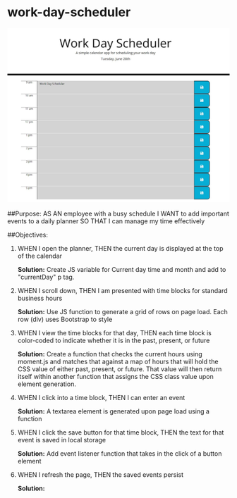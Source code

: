 # work-day-scheduler

![screenshot](/assets/images/screenshot.jpg)

##Purpose:
AS AN employee with a busy schedule
I WANT to add important events to a daily planner
SO THAT I can manage my time effectively



##Objectives:

1. WHEN I open the planner, THEN the current day is displayed at the top of the calendar
    
    **Solution:** Create JS variable for Current day time and month and add to "currentDay" p tag.

2. WHEN I scroll down, THEN I am presented with time blocks for standard business hours 
   
    **Solution:** Use JS function to generate a grid of rows on page load. Each row (div) uses Bootstrap to style

3. WHEN I view the time blocks for that day, THEN each time block is color-coded to indicate whether it is in the past, present, or future

    **Solution:** Create a function that checks the current hours using moment.js and matches that against a map of hours that will hold the CSS value of either past, present, or future. That value will then return itself within another function that assigns the CSS class value upon element generation.

4. WHEN I click into a time block, THEN I can enter an event

    **Solution:** A textarea element is generated upon page load using a function

5. WHEN I click the save button for that time block, THEN the text for that event is saved in local  storage

    **Solution:** Add event listener function that takes in the click of a button element 

6. WHEN I refresh the page, THEN the saved events persist

    **Solution:** 
